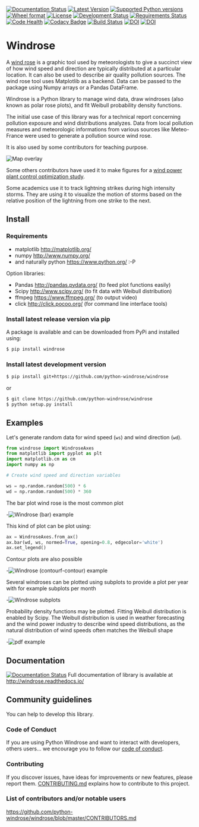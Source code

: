 [![Documentation Status](https://readthedocs.org/projects/windrose/badge/?version=latest)](http://windrose.readthedocs.io/en/latest/?badge=latest)
[![Latest Version](https://img.shields.io/pypi/v/windrose.svg)](https://pypi.python.org/pypi/windrose/)
[![Supported Python versions](https://img.shields.io/pypi/pyversions/windrose.svg)](https://pypi.python.org/pypi/windrose/)
[![Wheel format](https://img.shields.io/pypi/wheel/windrose.svg)](https://pypi.python.org/pypi/windrose/)
[![License](https://img.shields.io/pypi/l/windrose.svg)](https://pypi.python.org/pypi/windrose/)
[![Development Status](https://img.shields.io/pypi/status/windrose.svg)](https://pypi.python.org/pypi/windrose/)
[![Requirements Status](https://requires.io/github/python-windrose/windrose/requirements.svg?branch=master)](https://requires.io/github/python-windrose/windrose/requirements/?branch=master)
[![Code Health](https://landscape.io/github/python-windrose/windrose/master/landscape.svg?style=flat)](https://landscape.io/github/python-windrose/windrose/master)
[![Codacy Badge](https://api.codacy.com/project/badge/Grade/0c8af4ef10064de09a49bbe933479228)](https://www.codacy.com/project/s-celles/windrose_2/dashboard?utm_source=github.com&amp;utm_medium=referral&amp;utm_content=python-windrose/windrose&amp;utm_campaign=Badge_Grade_Dashboard)
[![Build Status](https://travis-ci.org/python-windrose/windrose.svg?branch=master)](https://travis-ci.org/python-windrose/windrose)
[![DOI](https://zenodo.org/badge/37549137.svg)](https://zenodo.org/badge/latestdoi/37549137)
[![DOI](http://joss.theoj.org/papers/10.21105/joss.00268/status.svg)](https://doi.org/10.21105/joss.00268)

# Windrose

A [wind rose](https://en.wikipedia.org/wiki/Wind_rose) is a graphic tool used by meteorologists to give a succinct view of how wind speed and direction are typically distributed at a particular location. It can also be used to describe air quality pollution sources. The wind rose tool uses Matplotlib as a backend. Data can be passed to the package using Numpy arrays or a Pandas DataFrame.

Windrose is a Python library to manage wind data, draw windroses (also known as polar rose plots), and fit Weibull probability density functions.

The initial use case of this library was for a technical report concerning pollution exposure and wind distributions analyzes. Data from local pollution measures and meteorologic informations from various sources like Meteo-France were used to generate a pollution source wind rose.

It is also used by some contributors for teaching purpose.

![Map overlay](paper/screenshots/overlay.png)

Some others contributors have used it to make figures for a [wind power plant control optimization study](https://www.nrel.gov/docs/fy17osti/68185.pdf).

Some academics use it to track lightning strikes during high intensity storms. They are using it to visualize the motion of storms based on the relative position of the lightning from one strike to the next.

## Install

### Requirements

- matplotlib http://matplotlib.org/
- numpy http://www.numpy.org/
- and naturally python https://www.python.org/ :-P

Option libraries:

- Pandas http://pandas.pydata.org/ (to feed plot functions easily)
- Scipy http://www.scipy.org/ (to fit data with Weibull distribution)
- ffmpeg https://www.ffmpeg.org/ (to output video)
- click http://click.pocoo.org/ (for command line interface tools)

### Install latest release version via pip

A package is available and can be downloaded from PyPi and installed using:

```bash
$ pip install windrose
```

### Install latest development version

```bash
$ pip install git+https://github.com/python-windrose/windrose
```

or

```bash
$ git clone https://github.com/python-windrose/windrose
$ python setup.py install
```

## Examples

Let's generate random data for wind speed (`ws`) and wind direction (`wd`).

```python
from windrose import WindroseAxes
from matplotlib import pyplot as plt
import matplotlib.cm as cm
import numpy as np

# Create wind speed and direction variables

ws = np.random.random(500) * 6
wd = np.random.random(500) * 360
```

The bar plot wind rose is the most common plot

-![Windrose (bar) example](docs/screenshots/bar.png)

This kind of plot can be plot using:

```python
ax = WindroseAxes.from_ax()
ax.bar(wd, ws, normed=True, opening=0.8, edgecolor='white')
ax.set_legend()
```

Contour plots are also possible

-![Windrose (contourf-contour) example](docs/screenshots/contourf-contour.png)

Several windroses can be plotted using subplots to provide a plot per year with for example subplots per month

-![Windrose subplots](docs/screenshots/subplots.png)

Probability density functions may be plotted. Fitting Weibull distribution is enabled by Scipy.
The Weibull distribution is used in weather forecasting and the wind power industry to describe wind speed distributions, as the natural distribution of wind speeds often matches the Weibull shape

-![pdf example](docs/screenshots/pdf.png)

## Documentation
[![Documentation Status](https://readthedocs.org/projects/windrose/badge/?version=latest)](http://windrose.readthedocs.io/en/latest/?badge=latest)
Full documentation of library is available at http://windrose.readthedocs.io/

## Community guidelines

You can help to develop this library.

### Code of Conduct

If you are using Python Windrose and want to interact with developers, others users...
we encourage you to follow our [code of conduct](https://github.com/python-windrose/windrose/blob/master/CODE_OF_CONDUCT.md).

### Contributing

If you discover issues, have ideas for improvements or new features, please report them.
[CONTRIBUTING.md](https://github.com/python-windrose/windrose/blob/master/CONTRIBUTING.md) explains 
how to contribute to this project.

### List of contributors and/or notable users
https://github.com/python-windrose/windrose/blob/master/CONTRIBUTORS.md
